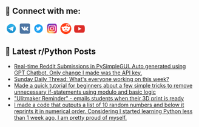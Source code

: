 ## 🔎 Connect with me:
[<img src="https://github.com/bullbesh/bullbesh/blob/main/images/Telegram.png" width="32" height="32" />](https://t.me/bullbesh)
[<img src="https://github.com/bullbesh/bullbesh/blob/main/images/VK.png" width="32" height="32" />](https://vk.com/bullbesh)
[<img src="https://github.com/bullbesh/bullbesh/blob/main/images/Twitter.png" width="32" height="32" />](https://twitter.com/bullbesh1)
[<img src="https://github.com/bullbesh/bullbesh/blob/main/images/Instagram.png" width="32" height="32" />](https://www.instagram.com/bullbesh)
[<img src="https://github.com/bullbesh/bullbesh/blob/main/images/Reddit.png" width="32" height="32" />](https://www.reddit.com/user/bullbesh)
[<img src="https://github.com/bullbesh/bullbesh/blob/main/images/YouTube.png" width="32" height="32" />](https://www.youtube.com/channel/UCtfjRs6uzgq5mfm8S06WTcg)

## 📕 Latest r/Python Posts
<!-- BLOG-POST-LIST:START -->
- [Real-time Reddit Submissions in PySimpleGUI. Auto generated using GPT Chatbot. Only change I made was the API key.](https://www.reddit.com/r/Python/comments/zbzul1/realtime_reddit_submissions_in_pysimplegui_auto/)
- [Sunday Daily Thread: What&#39;s everyone working on this week?](https://www.reddit.com/r/Python/comments/zbuu64/sunday_daily_thread_whats_everyone_working_on/)
- [Made a quick tutorial for beginners about a few simple tricks to remove unnecessary if-statements using modulo and basic logic](https://www.reddit.com/r/Python/comments/zbsgdv/made_a_quick_tutorial_for_beginners_about_a_few/)
- [&quot;Ulitmaker Reminder&quot; - emails students when their 3D print is ready](https://www.reddit.com/r/Python/comments/zbs7lr/ulitmaker_reminder_emails_students_when_their_3d/)
- [I made a code that outputs a list of 10 random numbers and below it reprints it in numerical order. Considering I started learning Python less than 1 week ago, I am pretty proud of myself.](https://www.reddit.com/r/Python/comments/zbrbm4/i_made_a_code_that_outputs_a_list_of_10_random/)
<!-- BLOG-POST-LIST:END -->
